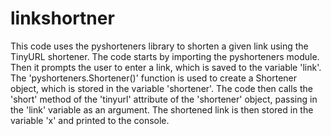 # linkshortner
This code uses the pyshorteners library to shorten a given link using the TinyURL shortener. The code starts by importing the pyshorteners module. Then it prompts the user to enter a link, which is saved to the variable 'link'. The 'pyshorteners.Shortener()' function is used to create a Shortener object, which is stored in the variable 'shortener'. The code then calls the 'short' method of the 'tinyurl' attribute of the 'shortener' object, passing in the 'link' variable as an argument. The shortened link is then stored in the variable 'x' and printed to the console.
